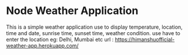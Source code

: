 # Node Weather Application
This is a simple weather application use to display temperature, location, time and date, sunrise time, sunset time, weather condition.
use have to enter the location eg: Delhi, Mumbai etc
url : https://himanshuofficial-weather-app.herokuapp.com/
